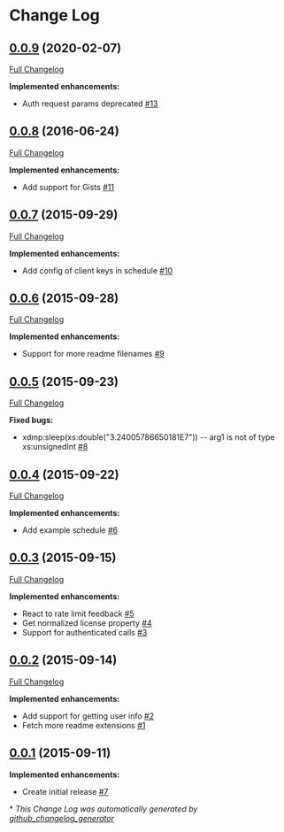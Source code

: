 # Change Log

## [0.0.9](https://github.com/grtjn/ml-github-api/tree/0.0.9) (2020-02-07)
[Full Changelog](https://github.com/grtjn/ml-github-api/compare/0.0.8...0.0.9)

**Implemented enhancements:**

- Auth request params deprecated [\#13](https://github.com/grtjn/ml-github-api/issues/13)

## [0.0.8](https://github.com/grtjn/ml-github-api/tree/0.0.8) (2016-06-24)
[Full Changelog](https://github.com/grtjn/ml-github-api/compare/0.0.7...0.0.8)

**Implemented enhancements:**

- Add support for Gists [\#11](https://github.com/grtjn/ml-github-api/issues/11)

## [0.0.7](https://github.com/grtjn/ml-github-api/tree/0.0.7) (2015-09-29)
[Full Changelog](https://github.com/grtjn/ml-github-api/compare/0.0.6...0.0.7)

**Implemented enhancements:**

- Add config of client keys in schedule [\#10](https://github.com/grtjn/ml-github-api/issues/10)

## [0.0.6](https://github.com/grtjn/ml-github-api/tree/0.0.6) (2015-09-28)
[Full Changelog](https://github.com/grtjn/ml-github-api/compare/0.0.5...0.0.6)

**Implemented enhancements:**

- Support for more readme filenames [\#9](https://github.com/grtjn/ml-github-api/issues/9)

## [0.0.5](https://github.com/grtjn/ml-github-api/tree/0.0.5) (2015-09-23)
[Full Changelog](https://github.com/grtjn/ml-github-api/compare/0.0.4...0.0.5)

**Fixed bugs:**

- xdmp:sleep\(xs:double\("3.24005786650181E7"\)\) -- arg1 is not of type xs:unsignedInt [\#8](https://github.com/grtjn/ml-github-api/issues/8)

## [0.0.4](https://github.com/grtjn/ml-github-api/tree/0.0.4) (2015-09-22)
[Full Changelog](https://github.com/grtjn/ml-github-api/compare/0.0.3...0.0.4)

**Implemented enhancements:**

- Add example schedule [\#6](https://github.com/grtjn/ml-github-api/issues/6)

## [0.0.3](https://github.com/grtjn/ml-github-api/tree/0.0.3) (2015-09-15)
[Full Changelog](https://github.com/grtjn/ml-github-api/compare/0.0.2...0.0.3)

**Implemented enhancements:**

- React to rate limit feedback [\#5](https://github.com/grtjn/ml-github-api/issues/5)
- Get normalized license property [\#4](https://github.com/grtjn/ml-github-api/issues/4)
- Support for authenticated calls [\#3](https://github.com/grtjn/ml-github-api/issues/3)

## [0.0.2](https://github.com/grtjn/ml-github-api/tree/0.0.2) (2015-09-14)
[Full Changelog](https://github.com/grtjn/ml-github-api/compare/0.0.1...0.0.2)

**Implemented enhancements:**

- Add support for getting user info [\#2](https://github.com/grtjn/ml-github-api/issues/2)
- Fetch more readme extensions [\#1](https://github.com/grtjn/ml-github-api/issues/1)

## [0.0.1](https://github.com/grtjn/ml-github-api/tree/0.0.1) (2015-09-11)
**Implemented enhancements:**

- Create initial release [\#7](https://github.com/grtjn/ml-github-api/issues/7)



\* *This Change Log was automatically generated by [github_changelog_generator](https://github.com/skywinder/Github-Changelog-Generator)*